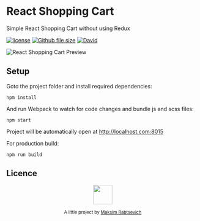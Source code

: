 # React Shopping Cart

Simple React Shopping Cart without using Redux

[![license](https://img.shields.io/github/license/mashape/apistatus.svg)](https://github.com/maksimgold208/react-shopping-cart) [![Github file size](https://img.shields.io/github/size/webcaetano/craft/build/phaser-craft.min.js.svg)](https://github.com/maksimgold208/react-shopping-cart) [![David](https://img.shields.io/david/expressjs/express.svg)](https://github.com/maksimgold208/react-shopping-cart)

![React Shopping Cart Preview](https://res.cloudinary.com/sivadass/image/upload/v1494752103/gifs/react-shopping-cart.gif)

## Setup

Goto the project folder and install required dependencies:

```
npm install
```

And run Webpack to watch for code changes and bundle js and scss files:

```
npm start
```

Project will be automatically open at http://localhost.com:8015

For production build:

```
npm run build
```

## Licence

<p align="center"><img src="https://avatars0.githubusercontent.com/u/47046948?s=400&u=36182c0337c7199921a6d149eaf33bb77c12a1a9&v=4" width="50" height="50"/></p>
<p align="center">
<sub>A little project by <a href="http://www.jeffersonribeiro.com/">Maksim Rabtsevich</a></sub>
</p>